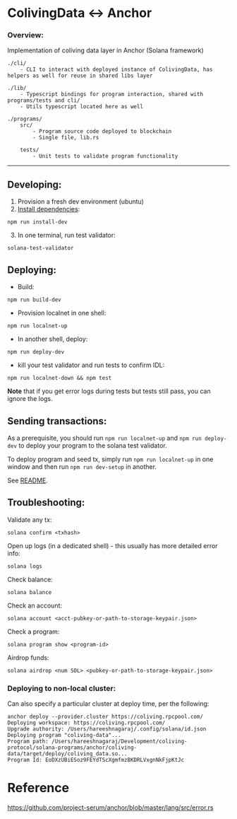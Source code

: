 # ColivingData <-> Anchor

### Overview:

Implementation of coliving data layer in Anchor (Solana framework)

```
./cli/
    - CLI to interact with deployed instance of ColivingData, has helpers as well for reuse in shared libs layer

./lib/
    - Typescript bindings for program interaction, shared with programs/tests and cli/
    - Utils typescript located here as well

./programs/
    src/
        - Program source code deployed to blockchain
        - Single file, lib.rs

    tests/
        - Unit tests to validate program functionality
```

---

## Developing:

1. Provision a fresh dev environment (ubuntu)
2. [Install dependencies](https://project-serum.github.io/anchor/getting-started/installation.html):
```
npm run install-dev
```
3. In one terminal, run test validator: 
```
solana-test-validator
```

## Deploying:

- Build:
```
npm run build-dev
```
- Provision localnet in one shell:
```
npm run localnet-up
```
- In another shell, deploy:
```
npm run deploy-dev
```
- kill your test validator and run tests to confirm IDL:
```
npm run localnet-down && npm test
```
**Note** that if you get error logs during tests but tests still pass, you can ignore the logs.

## Sending transactions:
As a prerequisite, you should run `npm run localnet-up` and `npm run deploy-dev` to deploy your program to the solana test validator.

To deploy program and seed tx, simply run `npm run localnet-up` in one window and then run `npm run dev-setup` in another. 

See [README](cli/README.md).

## Troubleshooting:
Validate any tx:
```
solana confirm <txhash>
```

Open up logs (in a dedicated shell) - this usually has more detailed error info:
```
solana logs
```

Check balance:
```
solana balance
```

Check an account: 
```
solana account <acct-pubkey-or-path-to-storage-keypair.json>
```

Check a program:
```
solana program show <program-id>
```

Airdrop funds:
```
solana airdrop <num SOL> <pubkey-or-path-to-storage-keypair.json>
```

### Deploying to non-local cluster:
Can also specify a particular cluster at deploy time, per the following:

```
anchor deploy --provider.cluster https://coliving.rpcpool.com/
Deploying workspace: https://coliving.rpcpool.com/
Upgrade authority: /Users/hareeshnagaraj/.config/solana/id.json
Deploying program "coliving-data"...
Program path: /Users/hareeshnagaraj/Development/coliving-protocol/solana-programs/anchor/coliving-data/target/deploy/coliving_data.so...
Program Id: EoDXzUBiESoz9FEYdTScXgmfmzBKDRLVxgnNkFjpKtJc
```

# Reference
https://github.com/project-serum/anchor/blob/master/lang/src/error.rs